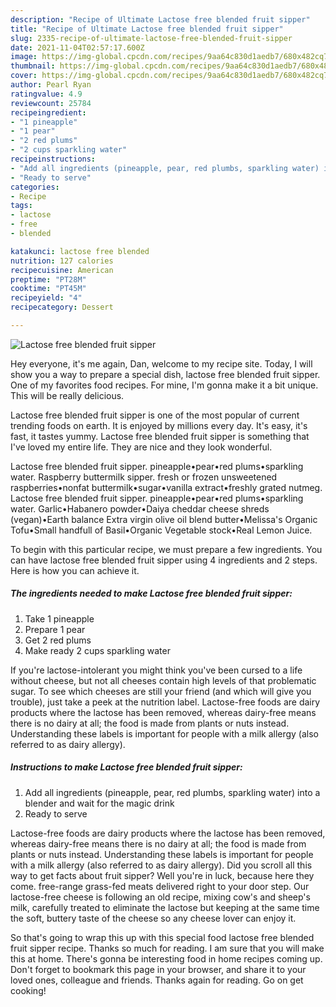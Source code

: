 ```yaml
---
description: "Recipe of Ultimate Lactose free blended fruit sipper"
title: "Recipe of Ultimate Lactose free blended fruit sipper"
slug: 2335-recipe-of-ultimate-lactose-free-blended-fruit-sipper
date: 2021-11-04T02:57:17.600Z
image: https://img-global.cpcdn.com/recipes/9aa64c830d1aedb7/680x482cq70/lactose-free-blended-fruit-sipper-recipe-main-photo.jpg
thumbnail: https://img-global.cpcdn.com/recipes/9aa64c830d1aedb7/680x482cq70/lactose-free-blended-fruit-sipper-recipe-main-photo.jpg
cover: https://img-global.cpcdn.com/recipes/9aa64c830d1aedb7/680x482cq70/lactose-free-blended-fruit-sipper-recipe-main-photo.jpg
author: Pearl Ryan
ratingvalue: 4.9
reviewcount: 25784
recipeingredient:
- "1 pineapple"
- "1 pear"
- "2 red plums"
- "2 cups sparkling water"
recipeinstructions:
- "Add all ingredients (pineapple, pear, red plumbs, sparkling water) into a blender and wait for the magic drink"
- "Ready to serve"
categories:
- Recipe
tags:
- lactose
- free
- blended

katakunci: lactose free blended 
nutrition: 127 calories
recipecuisine: American
preptime: "PT28M"
cooktime: "PT45M"
recipeyield: "4"
recipecategory: Dessert

---
```



![Lactose free blended fruit sipper](https://img-global.cpcdn.com/recipes/9aa64c830d1aedb7/680x482cq70/lactose-free-blended-fruit-sipper-recipe-main-photo.jpg)

Hey everyone, it's me again, Dan, welcome to my recipe site. Today, I will show you a way to prepare a special dish, lactose free blended fruit sipper. One of my favorites food recipes. For mine, I'm gonna make it a bit unique. This will be really delicious.

Lactose free blended fruit sipper is one of the most popular of current trending foods on earth. It is enjoyed by millions every day. It's easy, it's fast, it tastes yummy. Lactose free blended fruit sipper is something that I've loved my entire life. They are nice and they look wonderful.

Lactose free blended fruit sipper. pineapple•pear•red plums•sparkling water. Raspberry buttermilk sipper. fresh or frozen unsweetened raspberries•nonfat buttermilk•sugar•vanilla extract•freshly grated nutmeg. Lactose free blended fruit sipper. pineapple•pear•red plums•sparkling water. Garlic•Habanero powder•Daiya cheddar cheese shreds (vegan)•Earth balance Extra virgin olive oil blend butter•Melissa&#39;s Organic Tofu•Small handfull of Basil•Organic Vegetable stock•Real Lemon Juice.


To begin with this particular recipe, we must prepare a few ingredients. You can have lactose free blended fruit sipper using 4 ingredients and 2 steps. Here is how you can achieve it.

<!--inarticleads1-->

##### The ingredients needed to make Lactose free blended fruit sipper:

1. Take 1 pineapple
1. Prepare 1 pear
1. Get 2 red plums
1. Make ready 2 cups sparkling water


If you&#39;re lactose-intolerant you might think you&#39;ve been cursed to a life without cheese, but not all cheeses contain high levels of that problematic sugar. To see which cheeses are still your friend (and which will give you trouble), just take a peek at the nutrition label. Lactose-free foods are dairy products where the lactose has been removed, whereas dairy-free means there is no dairy at all; the food is made from plants or nuts instead. Understanding these labels is important for people with a milk allergy (also referred to as dairy allergy). 

<!--inarticleads2-->

##### Instructions to make Lactose free blended fruit sipper:

1. Add all ingredients (pineapple, pear, red plumbs, sparkling water) into a blender and wait for the magic drink
1. Ready to serve


Lactose-free foods are dairy products where the lactose has been removed, whereas dairy-free means there is no dairy at all; the food is made from plants or nuts instead. Understanding these labels is important for people with a milk allergy (also referred to as dairy allergy). Did you scroll all this way to get facts about fruit sipper? Well you&#39;re in luck, because here they come. free-range grass-fed meats delivered right to your door step. Our lactose-free cheese is following an old recipe, mixing cow&#39;s and sheep&#39;s milk, carefully treated to eliminate the lactose but keeping at the same time the soft, buttery taste of the cheese so any cheese lover can enjoy it. 

So that's going to wrap this up with this special food lactose free blended fruit sipper recipe. Thanks so much for reading. I am sure that you will make this at home. There's gonna be interesting food in home recipes coming up. Don't forget to bookmark this page in your browser, and share it to your loved ones, colleague and friends. Thanks again for reading. Go on get cooking!
